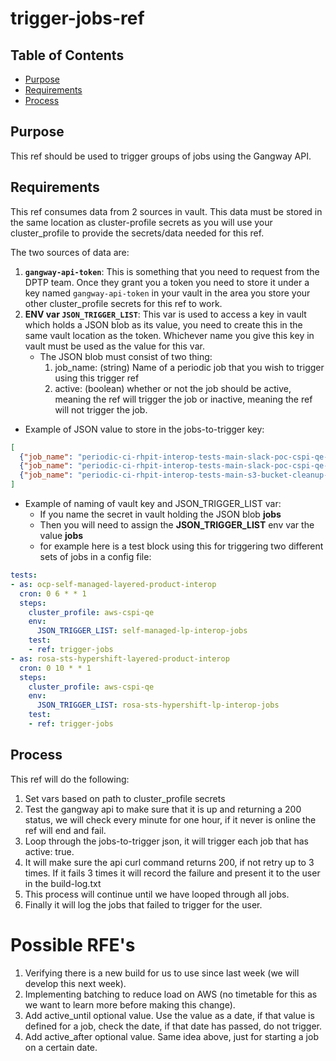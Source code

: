 # trigger-jobs-ref<!-- omit from toc -->

## Table of Contents<!-- omit from toc -->

- [Purpose](#purpose)
- [Requirements](#requirements)
- [Process](#process)

## Purpose

This ref should be used to trigger groups of jobs using the Gangway API.

## Requirements

This ref consumes data from 2 sources in vault. This data must be stored in the same location as cluster-profile secrets as you will use your cluster_profile to provide the secrets/data needed for this ref.

The two sources of data are:
1. **`gangway-api-token`**: This is something that you need to request from the DPTP team. Once they grant you a token you need to store it under a key named `gangway-api-token` in your vault in the area you store your other cluster_profile secrets for this ref to work.
2. **ENV var `JSON_TRIGGER_LIST`**: This var is used to access a key in vault which holds a JSON blob as its value, you need to create this in the same vault location as the token. Whichever name you give this key in vault must be used as the value for this var.
     - The JSON blob must consist of two thing:
       1. job_name: (string) Name of a periodic job that you wish to trigger using this trigger ref
       2. active: (boolean) whether or not the job should be active, meaning the ref will trigger the job or inactive, meaning the ref will not trigger the job.
- Example of JSON value to store in the jobs-to-trigger key:
``` JSON
[
  {"job_name": "periodic-ci-rhpit-interop-tests-main-slack-poc-cspi-qe-slack-poc-pass", "active": true},
  {"job_name": "periodic-ci-rhpit-interop-tests-main-slack-poc-cspi-qe-slack-poc-fail", "active": false},
  {"job_name": "periodic-ci-rhpit-interop-tests-main-s3-bucket-cleanup-daily-s3-bucket-cleanup", "active": false}
]
```
- Example of naming of vault key and JSON_TRIGGER_LIST var:
  - If you name the secret in vault holding the JSON blob **jobs**
  - Then you will need to assign the **JSON_TRIGGER_LIST** env var the value **jobs**
  - for example here is a test block using this for triggering two different sets of jobs in a config file:
```YAML
tests:
- as: ocp-self-managed-layered-product-interop
  cron: 0 6 * * 1
  steps:
    cluster_profile: aws-cspi-qe
    env:
      JSON_TRIGGER_LIST: self-managed-lp-interop-jobs
    test:
    - ref: trigger-jobs
- as: rosa-sts-hypershift-layered-product-interop
  cron: 0 10 * * 1
  steps:
    cluster_profile: aws-cspi-qe
    env:
      JSON_TRIGGER_LIST: rosa-sts-hypershift-lp-interop-jobs
    test:
    - ref: trigger-jobs
```


## Process

This ref will do the following:
1. Set vars based on path to cluster_profile secrets
2. Test the gangway api to make sure that it is up and returning a 200 status, we will check every minute for one hour, if it never is online the ref will end and fail.
3. Loop through the jobs-to-trigger json, it will trigger each job that has active: true.
4. It will make sure the api curl command returns 200, if not retry up to 3 times. If it fails 3 times it will record the failure and present it to the user in the build-log.txt
5. This process will continue until we have looped through all jobs.
6. Finally it will log the jobs that failed to trigger for the user.

# Possible RFE's
1. Verifying there is a new build for us to use since last week (we will develop this next week).
2. Implementing batching to reduce load on AWS (no timetable for this as we want to learn more before making this change).
3. Add active_until optional value. Use the value as a date, if that value is defined for a job, check the date, if that date has passed, do not trigger.
4. Add active_after optional value. Same idea above, just for starting a job on a certain date.
